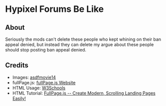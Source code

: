 # Hypixel Forums Be Like

## About

Seriously the mods can't delete these people who kept whining on their ban appeal denied, but instead they can delete my argue about these people should stop posting ban appeal denied.

## Credits

 - Images: [asdfmovie14](https://www.youtube.com/watch?v=vc6aHpPGPYU)
 - fullPage.js: [fullPage.js Website](https://alvarotrigo.com/fullPage/)
 - HTML Usage: [W3Schools](https://www.w3schools.com/) 
 - HTML Tutorial: [FullPage.js -- Create Modern, Scrolling Landing Pages Easily!](https://www.youtube.com/watch?v=IeZSN6lWsWM)
